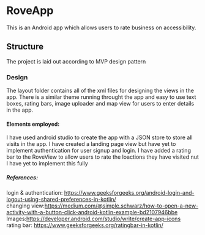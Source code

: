 # RoveApp

This is an Android app which allows users to rate business on accessibility. 

## **Structure**
The project is laid out according to MVP design pattern

### **Design**
The layout folder contains all of the xml files for designing the views in the app. There is a similar theme running throught the app and easy to use text boxes, rating bars, image uploader and map view for users to enter details in the app.

#### **Elements employed:**
I have used android studio to create the app with a JSON store to store all visits in the app. I have created a landing page view but have yet to implement authentication for user signup and login. I have added a rating bar to the RoveView to allow users to rate the loactions they have visited nut I have yet to implement this fully

##### **References:**
login & authentication: https://www.geeksforgeeks.org/android-login-and-logout-using-shared-preferences-in-kotlin/ <br>
changing view:https://medium.com/@simple.schwarz/how-to-open-a-new-activity-with-a-button-click-android-kotlin-example-bd2107946bbe <br>
Images:https://developer.android.com/studio/write/create-app-icons <br>
rating bar: https://www.geeksforgeeks.org/ratingbar-in-kotlin/ <br>


